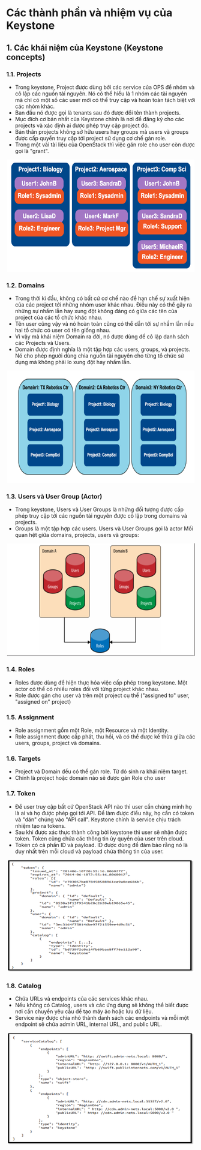 # Các thành phần và nhiệm vụ của Keystone

## 1. Các khái niệm của Keystone (Keystone concepts)
### 1.1. Projects
* Trong keystone, Project được dùng bởi các service của OPS để nhóm và cô lập các nguồn tài nguyên. Nó có thể hiểu là 1 nhóm các tài nguyên mà chỉ có một số các user mới có thể truy cập và hoàn toàn tách biệt với các nhóm khác.
* Ban đầu nó được gọi là tenants sau đó được đổi tên thành projects.
* Mục đích cơ bản nhất của Keystone chính là nơi để đăng ký cho các projects và xác định ai được phép truy cập project đó.
* Bản thân projects không sở hữu users hay groups mà users và groups được cấp quyền truy cập tới project sử dụng cơ chế gán role.
* Trong một vài tài liệu của OpenStack thì việc gán role cho user còn được gọi là "grant".

<p align="center">
 <img src="Picture/project.png" width="500" height="300" />
</p>

### 1.2. Domains
* Trong thời kì đầu, không có bất cứ cơ chế nào để hạn chế sự xuất hiện của các project tới những nhóm user khác nhau. Điều này có thể gây ra những sự nhầm lẫn hay xung đột không đáng có giữa các tên của project của các tổ chức khác nhau.
* Tên user cũng vậy và nó hoàn toàn cũng có thể dẫn tới sự nhầm lẫn nếu hai tổ chức có user có tên giống nhau.
* Vì vậy mà khái niệm Domain ra đời, nó được dùng để cô lập danh sách các Projects và Users.
* Domain được định nghĩa là một tập hợp các users, groups, và projects. Nó cho phép người dùng chia nguồn tài nguyên cho từng tổ chức sử dụng mà không phải lo xung đột hay nhầm lẫn.

<p align="center">
 <img src="Picture/domain.png" width="500" height="300" />
</p>

### 1.3. Users và User Group (Actor)
* Trong keystone, Users và User Groups là những đối tượng được cấp phép truy cập tới các nguồn tài nguyên được cô lập trong domains và projects.
* Groups là một tập hợp các users. Users và User Groups gọi là actor
Mối quan hệt giữa domains, projects, users và groups:

<p align="center">
 <img src="Picture/user.png" width="500" height="300" />
</p>

### 1.4. Roles
* Roles được dùng để hiện thực hóa việc cấp phép trong keystone. Một actor có thể có nhiều roles đối với từng project khác nhau.
* Role được gán cho user và trên một project cụ thể ("assigned to" user, "assigned on" project)
### 1.5. Assignment
* Role assignment gồm một Role, một Resource và một Identity.
* Role assignment được cấp phát, thu hồi, và có thể được kế thừa giữa các users, groups, project và domains.
### 1.6. Targets
* Project và Domain đều có thể gán role. Từ đó sinh ra khái niệm target.
* Chính là project hoặc domain nào sẽ được gán Role cho user
### 1.7. Token
* Để user truy cập bất cứ OpenStack API nào thì user cần chúng minh họ là ai và họ được phép gọi tới API. Để làm được điều này, họ cần có token và "dán" chúng vào "API call". Keystone chính là service chịu trách nhiệm tạo ra tokens.
* Sau khi được xác thực thành công bởi keystone thì user sẽ nhận được token. Token cũng chứa các thông tin ủy quyền của user trên cloud.
* Token có cả phần ID và payload. ID được dùng để đảm bảo rằng nó là duy nhất trên mỗi cloud và payload chứa thông tin của user.

<p align="center">
 <img src="Picture/token.png" width="500" height="300" />
</p>

### 1.8. Catalog
* Chứa URLs và endpoints của các services khác nhau.
* Nếu không có Catalog, users và các ứng dụng sẽ không thể biết được nơi cần chuyển yêu cầu để tạo máy ảo hoặc lưu dữ liệu.
* Service này được chia nhỏ thành danh sách các endpoints và mỗi một endpoint sẽ chứa admin URL, internal URL, and public URL.

<p align="center">
 <img src="Picture/catalog.png" width="500" height="300" />
</p>
